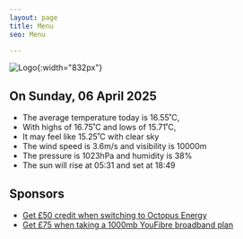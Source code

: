 ```yaml
---
layout: page
title: Menu
seo: Menu

---
```


![Logo](/images/logo.jpg){:width="832px"}

<!-- weather_marker starts -->
## On Sunday, 06 April 2025

- The average temperature today is 16.55˚C,
- With highs of 16.75˚C and lows of 15.71˚C,
- It may feel like 15.25˚C with clear sky
- The wind speed is 3.6m/s and visibility is 10000m
- The pressure is 1023hPa and humidity is 38%
- The sun will rise at 05:31 and set at 18:49

<!-- weather_marker ends -->

## Sponsors

- [Get £50 credit when switching to Octopus Energy](https://bit.ly/3oD1nnS)
- [Get £75 when taking a 1000mb YouFibre broadband plan](https://aklam.io/91zWhU?)



